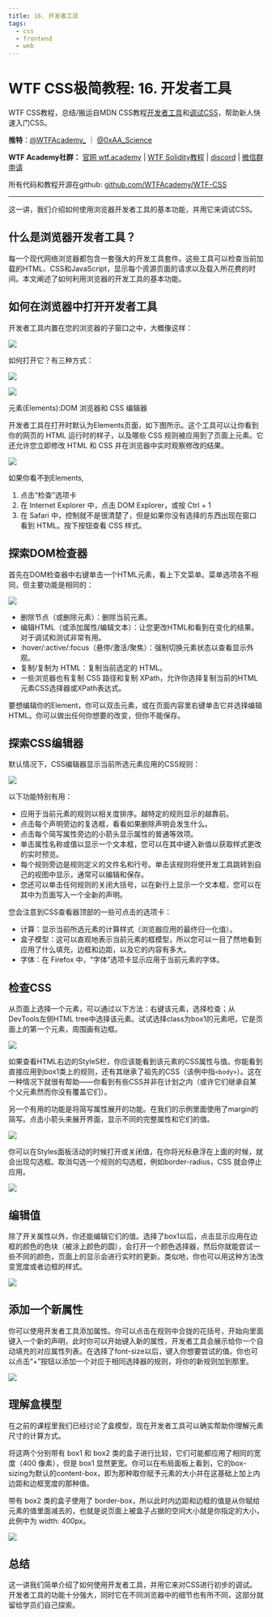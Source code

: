 ```yaml
---
title: 16. 开发者工具
tags:
  - css
  - frontend
  - web
---
```

# WTF CSS极简教程: 16. 开发者工具

WTF CSS教程，总结/搬运自MDN CSS教程[开发者工具](https://developer.mozilla.org/zh-CN/docs/Learn/Common_questions/What_are_browser_developer_tools)和[调试CSS](https://developer.mozilla.org/zh-CN/docs/Learn/CSS/Building_blocks/Debugging_CSS)，帮助新人快速入门CSS。

**推特**：[@WTFAcademy_](https://twitter.com/WTFAcademy_)  ｜ [@0xAA_Science](https://twitter.com/0xAA_Science) 

**WTF Academy社群：** [官网 wtf.academy](https://wtf.academy) | [WTF Solidity教程](https://github.com/AmazingAng/WTFSolidity) | [discord](https://discord.gg/5akcruXrsk) | [微信群申请](https://docs.google.com/forms/d/e/1FAIpQLSe4KGT8Sh6sJ7hedQRuIYirOoZK_85miz3dw7vA1-YjodgJ-A/viewform?usp=sf_link)

所有代码和教程开源在github: [github.com/WTFAcademy/WTF-CSS](https://github.com/WTFAcademy/WTF-CSS)

---

这一讲，我们介绍如何使用浏览器开发者工具的基本功能，并用它来调试CSS。

## 什么是浏览器开发者工具？

每一个现代网络浏览器都包含一套强大的开发工具套件。这些工具可以检查当前加载的HTML、CSS和JavaScript，显示每个资源页面的请求以及载入所花费的时间。本文阐述了如何利用浏览器的开发工具的基本功能。

## 如何在浏览器中打开开发者工具

开发者工具内置在您的浏览器的子窗口之中，大概像这样：

![](./img/16-1.jpg)

如何打开它？有三种方式：

![](./img/16-2.jpg)

![](./img/16-3.jpg)

元素(Elements):DOM 浏览器和 CSS 编辑器

开发者工具在打开时默认为Elements页面，如下图所示。这个工具可以让你看到你的网页的 HTML 运行时的样子，以及哪些 CSS 规则被应用到了页面上元素。它还允许您立即修改 HTML 和 CSS 并在浏览器中实时观察修改的结果。

![](./img/16-4.jpg)

如果你看不到Elements,

1. 点击“检查”选项卡
2. 在 Internet Explorer 中，点击 DOM Explorer，或按 Ctrl + 1
3. 在 Safari 中，控制就不是很清楚了，但是如果你没有选择的东西出现在窗口看到 HTML。按下按钮查看 CSS 样式。

## 探索DOM检查器

首先在DOM检查器中右键单击一个HTML元素，看上下文菜单。菜单选项各不相同，但主要功能是相同的：

![](./img/16-5.jpg)

- 删除节点（或删除元素）：删除当前元素。
- 编辑HTML（或添加属性/编辑文本）：让您更改HTML和看到在变化的结果。对于调试和测试非常有用。
- :hover/:active/:focus（悬停/激活/聚焦）：强制切换元素状态以查看显示外观。
- 复制/复制为 HTML：复制当前选定的 HTML。
- 一些浏览器也有复制 CSS 路径和复制 XPath，允许你选择复制当前的HTML元素CSS选择器或XPath表达式。

要想编辑你的Element，你可以双击元素，或在页面内容里右键单击它并选择编辑HTML。你可以做出任何你想要的改变，但你不能保存。

## 探索CSS编辑器

默认情况下，CSS编辑器显示当前所选元素应用的CSS规则：

![](./img/16-6.jpg)

以下功能特别有用：

- 应用于当前元素的规则以相关度排序。越特定的规则显示的越靠前。
- 点击每个声明旁边的复选框，看看如果删除声明会发生什么。
- 点击每个简写属性旁边的小箭头显示属性的普通等效项。
- 单击属性名称或值以显示一个文本框，您可以在其中键入新值以获取样式更改的实时预览。
- 每个规则旁边是规则定义的文件名和行号。单击该规则将使开发工具跳转到自己的视图中显示，通常可以编辑和保存。
- 您还可以单击任何规则的关闭大括号，以在新行上显示一个文本框，您可以在其中为页面写入一个全新的声明。

您会注意到CSS查看器顶部的一些可点击的选项卡：

- 计算：显示当前所选元素的计算样式（浏览器应用的最终归一化值）。
- 盒子模型：这可以直观地表示当前元素的框模型，所以您可以一目了然地看到应用了什么填充，边框和边距，以及它的内容有多大。
- 字体：在 Firefox 中，“字体”选项卡显示应用于当前元素的字体。

## 检查CSS

从页面上选择一个元素，可以通过以下方法：右键该元素，选择检查；从DevTools左侧HTML tree中选择该元素。试试选择class为box1的元素吧，它是页面上的第一个元素，周围画有边框。

![](./img/16-7.jpg)

如果查看HTML右边的StyleS栏，你应该能看到该元素的CSS属性与值。你能看到直接应用到box1类上的规则，还有其继承了祖先的CSS（该例中指`<body>`）。这在一种情况下就很有帮助——你看到有些CSS并非在计划之内（或许它们继承自某个父元素然而你没有覆盖它们）。

另一个有用的功能是将简写属性展开的功能。在我们的示例里面使用了margin的简写。点击小箭头来展开界面，显示不同的完整属性和它们的值。

![](./img/16-8.png)

你可以在Styles面板活动的时候打开或关闭值，在你将光标悬浮在上面的时候，就会出现勾选框。取消勾选一个规则的勾选框，例如border-radius，CSS 就会停止应用。

![](./img/16-9.png)

## 编辑值

除了开关属性以外，你还能编辑它们的值。选择了box1以后，点击显示应用在边框的颜色的色块（被涂上颜色的圆），会打开一个颜色选择器，然后你就能尝试一些不同的颜色，页面上的显示会进行实时的更新。类似地，你也可以用这种方法改变宽度或者边框的样式。

![](./img/16-10.jpg)

## 添加一个新属性

你可以使用开发者工具添加属性。你可以点击在规则中合拢的花括号，开始向里面键入一个新的声明，此时你可以开始键入新的属性，开发者工具会展示给你一个自动填充的对应属性列表。在选择了font-size以后，键入你想要尝试的值。你也可以点击“+”按钮以添加一个对应于相同选择器的规则，将你的新规则加到那里。

![](./img/16-11.png)

## 理解盒模型

在之前的课程里我们已经讨论了盒模型，现在开发者工具可以确实帮助你理解元素尺寸的计算方式。

将这两个分别带有 box1 和 box2 类的盒子进行比较，它们可能都应用了相同的宽度（400 像素），但是 box1 显然更宽。你可以在布局面板上看到，它的box-sizing为默认的content-box，即为那种取你赋予元素的大小并在这基础上加上内边距和边框宽度的那种值。

带有 box2 类的盒子使用了 border-box，所以此时内边距和边框的值是从你赋给元素的值里面减去的，也就是说页面上被盒子占据的空间大小就是你指定的大小，此例中为 width: 400px。

![](./img/16-12.jpg)

## 总结

这一讲我们简单介绍了如何使用开发者工具，并用它来对CSS进行初步的调试。开发者工具的功能十分强大，同时它在不同浏览器中的细节也有所不同，这部分就留给学员们自己探索。
